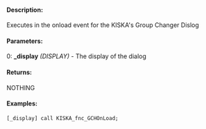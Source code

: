 #### Description:
Executes in the onload event for the KISKA's Group Changer Dislog

#### Parameters:
0: **_display** *(DISPLAY)* - The display of the dialog

#### Returns:
NOTHING

#### Examples:
```sqf
[_display] call KISKA_fnc_GCHOnLoad;
```

